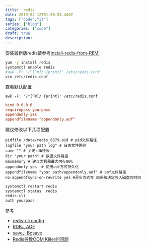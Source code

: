 ```yaml
---
title:  redis
date: 2019-04-12T01:50:53.440Z
tags: ["code","it"]
series: ["blog"]
categories: ["code"]
draft: true
description:
---
```


安装最新版redis请参考[install-redis-from-REMI](https://computingforgeeks.com/how-to-install-latest-redis-on-centos-7/)



```bash
yum -y install redis
systemctl enable redis
#awk -F: '/^[^#]/ {print}' /etc/redis.conf
vim /etc/redis.conf
```

查看默认配置  
```shell
awk -F: '/^[^#]/ {print}' /etc/redis.conf
```



```conf
bind 0.0.0.0
requirepass yourpass
appendonly yes
appendfilename "appendonly.aof"
```

建议修改以下几项配置
```
pidfile /data/redis_6379.pid # pid文件路径
logfile "your path log" # 日志文件路径
save "" # 关闭rdb快照
dir "your path" # 数据文件路径
maxmemory # 建议为机器最大内存80%
appendonly yes  # 使用aof方式持久化
appendfilename "your path/appendonly.aof" # aof文件路径
no-appendfsync-on-rewrite yes #异步方式写 由系统决定写入磁盘的时间
```



```bash
systemctl restart redis
systemctl status  redis
redis-cli
auth yourpass
```


参考  
- [redis-cli config](https://www.zhihu.com/question/46220824)
- [RDB、AOF](https://www.jianshu.com/p/a91329ae210c)
- [save、Bgsave](http://www.runoob.com/redis/redis-backup.html)
- [Redis导致OOM Killer的问题](https://emacsist.github.io/2016/09/06/%E7%94%9F%E4%BA%A7%E7%8E%AF%E5%A2%83%E4%B8%80%E6%AC%A1redis%E5%AF%BC%E8%87%B4oom-killer%E7%9A%84%E9%97%AE%E9%A2%98/)
